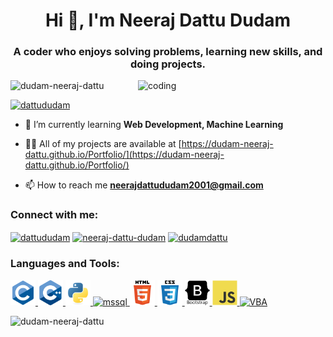 <h1 align="center">Hi 👋, I'm Neeraj Dattu Dudam</h1>
<h3 align="center">A coder who enjoys solving problems, learning new skills, and doing projects.</h3>
<img align = "right" alt ="coding" width ="300" src = "https://www.alphaprogrammer.in/wp-content/uploads/2021/04/8306-programming-animation.gif">
<p align="left"> <img src="https://komarev.com/ghpvc/?username=dudam-neeraj-dattu&label=Profile%20views&color=0e75b6&style=flat" alt="dudam-neeraj-dattu" /> </p>

<p align="left"> <a href="https://twitter.com/dattududam" target="blank"><img src="https://img.shields.io/twitter/follow/dattududam?logo=twitter&style=for-the-badge" alt="dattududam" /></a> </p>

- 🌱 I’m currently learning **Web Development, Machine Learning**

- 👨‍💻 All of my projects are available at [https://dudam-neeraj-dattu.github.io/Portfolio/](https://dudam-neeraj-dattu.github.io/Portfolio/)

- 📫 How to reach me **neerajdattududam2001@gmail.com**

<h3 align="left">Connect with me:</h3>
<p align="left">
<a href="https://twitter.com/dattududam" target="blank"><img align="center" src="https://raw.githubusercontent.com/rahuldkjain/github-profile-readme-generator/master/src/images/icons/Social/twitter.svg" alt="dattududam" height="30" width="40" /></a>
<a href="https://linkedin.com/in/neeraj-dattu-dudam" target="blank"><img align="center" src="https://raw.githubusercontent.com/rahuldkjain/github-profile-readme-generator/master/src/images/icons/Social/linked-in-alt.svg" alt="neeraj-dattu-dudam" height="30" width="40" /></a>
<a href="https://instagram.com/dudamdattu" target="blank"><img align="center" src="https://raw.githubusercontent.com/rahuldkjain/github-profile-readme-generator/master/src/images/icons/Social/instagram.svg" alt="dudamdattu" height="30" width="40" /></a>
</p>

<h3 align="left">Languages and Tools:</h3>
<p align="left"> 
<a href="https://www.cprogramming.com/" target="_blank" rel="noreferrer"> <img src="https://raw.githubusercontent.com/devicons/devicon/master/icons/c/c-original.svg" alt="c" width="40" height="40"/> </a>
<a href="https://www.w3schools.com/cpp/" target="_blank" rel="noreferrer"> <img src="https://raw.githubusercontent.com/devicons/devicon/master/icons/cplusplus/cplusplus-original.svg" alt="cplusplus" width="40" height="40"/> </a> 
<a href="https://www.python.org" target="_blank" rel="noreferrer"> <img src="https://raw.githubusercontent.com/devicons/devicon/master/icons/python/python-original.svg" alt="python" width="40" height="40"/> </a>
<a href="https://www.microsoft.com/en-us/sql-server" target="_blank" rel="noreferrer"> <img src="https://www.svgrepo.com/show/303229/microsoft-sql-server-logo.svg" alt="mssql" width="40" height="40"/> </a>
<a href="https://www.w3.org/html/" target="_blank" rel="noreferrer"> <img src="https://raw.githubusercontent.com/devicons/devicon/master/icons/html5/html5-original-wordmark.svg" alt="html5" width="40" height="40"/> </a> 
<a href="https://www.w3schools.com/css/" target="_blank" rel="noreferrer"> <img src="https://raw.githubusercontent.com/devicons/devicon/master/icons/css3/css3-original-wordmark.svg" alt="css3" width="40" height="40"/> </a>
<a href="https://getbootstrap.com" target="_blank" rel="noreferrer"> <img src="https://raw.githubusercontent.com/devicons/devicon/master/icons/bootstrap/bootstrap-plain-wordmark.svg" alt="bootstrap" width="40" height="40"/> </a>
<a href="https://developer.mozilla.org/en-US/docs/Web/JavaScript" target="_blank" rel="noreferrer"> <img src="https://raw.githubusercontent.com/devicons/devicon/master/icons/javascript/javascript-original.svg" alt="javascript" width="40" height="40"/> </a> 
<a href="https://learn.microsoft.com/en-us/office/vba/api/overview/" target="_blank" rel="noreferrer"> <img src="https://cdn3.iconfinder.com/data/icons/flat-design-spreadsheet-set-5/24/macros-vba-512.png" alt="VBA" width="40" height="40"/> </a> 
</p>

<p><img align="left" src="https://github-readme-stats.vercel.app/api/top-langs?username=dudam-neeraj-dattu&show_icons=true&locale=en&layout=compact" alt="dudam-neeraj-dattu" /></p>


